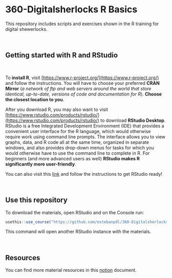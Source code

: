 # 360-Digitalsherlocks R Basics

This repository includes scripts and exercises shown in the R training for digital shewerlocks.

<br />

## Getting started with R and RStudio

<br />

To **install R**, visit [https://www.r-project.org/](https://www.r-project.org/) and follow the instructions. You will have to choose your preferred **CRAN Mirror** (*a network of ftp and web servers around the world that store identical, up-to-date, versions of code and documentation for R*). **Choose the closest location to you**.

After you download R, you may also want to visit [https://www.rstudio.com/products/rstudio/](https://www.rstudio.com/products/rstudio/) to download **RStudio Desktop**. RStudio is a free Integrated Development Environment (IDE) that provides a convenient user interface for the R language, which would otherwise require work using command line prompts. The interface allows you to view graphs, data, and R code all at the same time, organized in separate windows, and also provides drop-down menus for tasks for which you would otherwise have to use the command line to complete in R. For beginners (and more advanced users as well) **RStudio makes R significantly more user-friendly**.

You can also visit this [link](https://posit.co/download/rstudio-desktop/) and follow the instructions to get RStudio ready!

<br />

## Use this repository

To download the materials, open RStudio and on the Console run:

```R
usethis::use_course("https://github.com/estebanpdl/360-Digitalsherlocks-R-Basics/archive/refs/heads/main.zip")
```

This command will open another RStudio instance with the materials.

<br >

## Resources

You can find more material resources in this [notion](https://north-organ-66c.notion.site/R-Basics-360DS-6972e365317f487c918f82bd313b4062) document.


